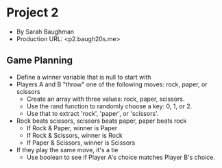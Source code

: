 # Project 2
+ By Sarah Baughman
+ Production URL: <p2.baugh20s.me>

## Game Planning

* Define a winner variable that is null to start with
* Players A and B "throw" one of the following moves: rock, paper, or scissors
    * Create an array with three values: rock, paper, scissors.
    * Use the rand function to randomly choose a key: 0, 1, or 2.
    * Use that to extract 'rock', 'paper', or 'scissors'.
* Rock beats scissors, scissors beats paper, paper beats rock
    * If Rock & Paper, winner is Paper
    * If Rock & Scissors, winner is Rock
    * If Paper & Scissors, winner is Scissors
* If they play the same move, it's a tie
    * Use boolean to see if Player A's choice matches Player B's choice.

